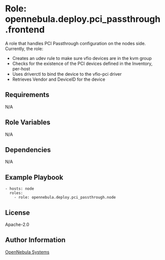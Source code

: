 Role: opennebula.deploy.pci_passthrough.frontend
================================

A role that handles PCI Passthrough configuration on the nodes side. Currently, the role:
- Creates an udev rule to make sure vfio devices are in the kvm group
- Checks for the existence of the PCI devices defined in the Inventory, per-host
- Uses driverctl to bind the device to the vfio-pci driver
- Retrieves Vendor and DeviceID for the device

Requirements
------------

N/A

Role Variables
--------------

N/A

Dependencies
------------

N/A

Example Playbook
----------------

    - hosts: node
      roles:
        - role: opennebula.deploy.pci_passthrough.node

License
-------

Apache-2.0

Author Information
------------------

[OpenNebula Systems](https://opennebula.io/)
